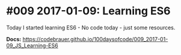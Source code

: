 # #009 2017-01-09: Learning ES6

Today I started learning ES6 - No code today - just some resources.

**Docs:** <https://codebrauer.github.io/100daysofcode/009_2017-01-09_JS_Learning-ES6>
